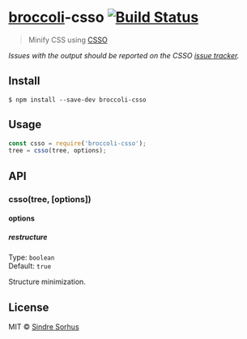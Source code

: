 # [broccoli](https://github.com/joliss/broccoli)-csso [![Build Status](https://travis-ci.org/sindresorhus/broccoli-csso.svg?branch=master)](https://travis-ci.org/sindresorhus/broccoli-csso)

> Minify CSS using [CSSO](https://github.com/css/csso)

*Issues with the output should be reported on the CSSO [issue tracker](https://github.com/css/csso/issues).*


## Install

```
$ npm install --save-dev broccoli-csso
```


## Usage

```js
const csso = require('broccoli-csso');
tree = csso(tree, options);
```


## API

### csso(tree, [options])

#### options

##### restructure

Type: `boolean`<br>
Default: `true`

Structure minimization.


## License

MIT © [Sindre Sorhus](https://sindresorhus.com)
